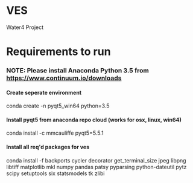 # VES
Water4 Project

# Requirements to run
### NOTE: Please install Anaconda Python 3.5 from https://www.continuum.io/downloads
#### Create seperate environment
conda create -n pyqt5_win64 python=3.5
#### Install pyqt5 from anaconda repo cloud (works for osx, linux, win64)
conda install -c mmcauliffe pyqt5=5.5.1 
#### Install all req'd packages for ves
conda install -f backports cycler decorator get_terminal_size jpeg libpng libtiff matplotlib mkl numpy pandas patsy pyparsing python-dateutil pytz scipy setuptools six statsmodels tk zlibi
